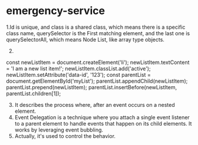﻿# emergency-service
 1.Id is unique, and class is a shared class, which means there is a specific class name, querySelector is the First matching element, and the last one is querySelectorAll, which means Node List, like array type objects.

2.
const newListItem = document.createElement('li'); 
newListItem.textContent = 'I am a new list item!'; 
newListItem.classList.add('active');
newListItem.setAttribute('data-id', '123');
const parentList = document.getElementById('myList');
parentList.appendChild(newListItem);
parentList.prepend(newListItem);
parentList.insertBefore(newListItem, parentList.children[1]);

3. It describes the process where, after an event occurs on a nested element.
4. Event Delegation is a technique where you attach a single event listener to a parent element to handle events that happen on its child elements. It works by leveraging event bubbling.
5. Actually, it's used to control the behavior.

